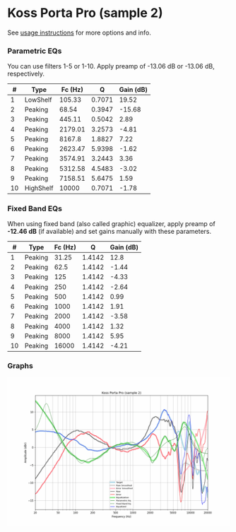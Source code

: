 # Koss Porta Pro (sample 2)
See [usage instructions](https://github.com/jaakkopasanen/AutoEq#usage) for more options and info.

### Parametric EQs
You can use filters 1-5 or 1-10. Apply preamp of -13.06 dB or -13.06 dB, respectively.

|   # | Type      |   Fc (Hz) |      Q |   Gain (dB) |
|-----|-----------|-----------|--------|-------------|
|   1 | LowShelf  |    105.33 | 0.7071 |       19.52 |
|   2 | Peaking   |     68.54 | 0.3947 |      -15.68 |
|   3 | Peaking   |    445.11 | 0.5042 |        2.89 |
|   4 | Peaking   |   2179.01 | 3.2573 |       -4.81 |
|   5 | Peaking   |   8167.8  | 1.8827 |        7.22 |
|   6 | Peaking   |   2623.47 | 5.9398 |       -1.62 |
|   7 | Peaking   |   3574.91 | 3.2443 |        3.36 |
|   8 | Peaking   |   5312.58 | 4.5483 |       -3.02 |
|   9 | Peaking   |   7158.51 | 5.6475 |        1.59 |
|  10 | HighShelf |  10000    | 0.7071 |       -1.78 |

### Fixed Band EQs
When using fixed band (also called graphic) equalizer, apply preamp of **-12.46 dB** (if available) and set gains manually with these parameters.

|   # | Type    |   Fc (Hz) |      Q |   Gain (dB) |
|-----|---------|-----------|--------|-------------|
|   1 | Peaking |     31.25 | 1.4142 |       12.8  |
|   2 | Peaking |     62.5  | 1.4142 |       -1.44 |
|   3 | Peaking |    125    | 1.4142 |       -4.33 |
|   4 | Peaking |    250    | 1.4142 |       -2.64 |
|   5 | Peaking |    500    | 1.4142 |        0.99 |
|   6 | Peaking |   1000    | 1.4142 |        1.91 |
|   7 | Peaking |   2000    | 1.4142 |       -3.58 |
|   8 | Peaking |   4000    | 1.4142 |        1.32 |
|   9 | Peaking |   8000    | 1.4142 |        5.95 |
|  10 | Peaking |  16000    | 1.4142 |       -4.21 |

### Graphs
![](./Koss%20Porta%20Pro%20(sample%202).png)
